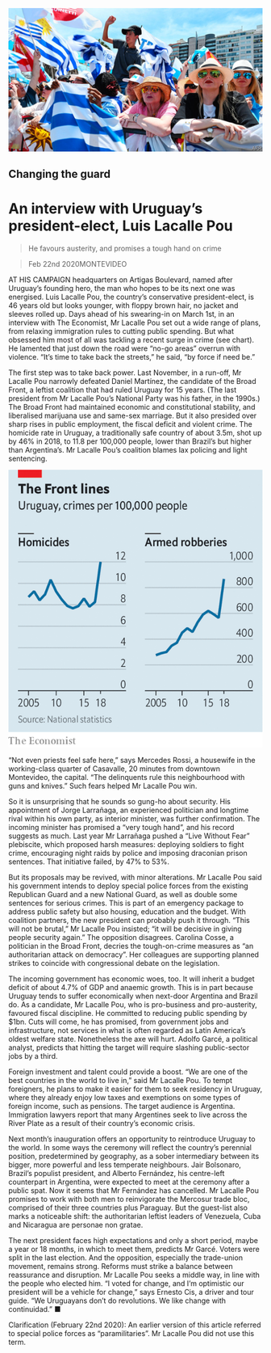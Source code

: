 ![](./images/20200222_AMP001_0.jpg)

## Changing the guard

# An interview with Uruguay’s president-elect, Luis Lacalle Pou

> He favours austerity, and promises a tough hand on crime

> Feb 22nd 2020MONTEVIDEO

AT HIS CAMPAIGN headquarters on Artigas Boulevard, named after Uruguay’s founding hero, the man who hopes to be its next one was energised. Luis Lacalle Pou, the country’s conservative president-elect, is 46 years old but looks younger, with floppy brown hair, no jacket and sleeves rolled up. Days ahead of his swearing-in on March 1st, in an interview with The Economist, Mr Lacalle Pou set out a wide range of plans, from relaxing immigration rules to cutting public spending. But what obsessed him most of all was tackling a recent surge in crime (see chart). He lamented that just down the road were “no-go areas” overrun with violence. “It’s time to take back the streets,” he said, “by force if need be.”

The first step was to take back power. Last November, in a run-off, Mr Lacalle Pou narrowly defeated Daniel Martínez, the candidate of the Broad Front, a leftist coalition that had ruled Uruguay for 15 years. (The last president from Mr Lacalle Pou’s National Party was his father, in the 1990s.) The Broad Front had maintained economic and constitutional stability, and liberalised marijuana use and same-sex marriage. But it also presided over sharp rises in public employment, the fiscal deficit and violent crime. The homicide rate in Uruguay, a traditionally safe country of about 3.5m, shot up by 46% in 2018, to 11.8 per 100,000 people, lower than Brazil’s but higher than Argentina’s. Mr Lacalle Pou’s coalition blames lax policing and light sentencing.

![](./images/20200222_AMC203.png)

“Not even priests feel safe here,” says Mercedes Rossi, a housewife in the working-class quarter of Casavalle, 20 minutes from downtown Montevideo, the capital. “The delinquents rule this neighbourhood with guns and knives.” Such fears helped Mr Lacalle Pou win.

So it is unsurprising that he sounds so gung-ho about security. His appointment of Jorge Larrañaga, an experienced politician and longtime rival within his own party, as interior minister, was further confirmation. The incoming minister has promised a “very tough hand”, and his record suggests as much. Last year Mr Larrañaga pushed a “Live Without Fear” plebiscite, which proposed harsh measures: deploying soldiers to fight crime, encouraging night raids by police and imposing draconian prison sentences. That initiative failed, by 47% to 53%.

But its proposals may be revived, with minor alterations. Mr Lacalle Pou said his government intends to deploy special police forces from the existing Republican Guard and a new National Guard, as well as double some sentences for serious crimes. This is part of an emergency package to address public safety but also housing, education and the budget. With coalition partners, the new president can probably push it through. “This will not be brutal,” Mr Lacalle Pou insisted; “it will be decisive in giving people security again.” The opposition disagrees. Carolina Cosse, a politician in the Broad Front, decries the tough-on-crime measures as “an authoritarian attack on democracy”. Her colleagues are supporting planned strikes to coincide with congressional debate on the legislation.

The incoming government has economic woes, too. It will inherit a budget deficit of about 4.7% of GDP and anaemic growth. This is in part because Uruguay tends to suffer economically when next-door Argentina and Brazil do. As a candidate, Mr Lacalle Pou, who is pro-business and pro-austerity, favoured fiscal discipline. He committed to reducing public spending by $1bn. Cuts will come, he has promised, from government jobs and infrastructure, not services in what is often regarded as Latin America’s oldest welfare state. Nonetheless the axe will hurt. Adolfo Garcé, a political analyst, predicts that hitting the target will require slashing public-sector jobs by a third.

Foreign investment and talent could provide a boost. “We are one of the best countries in the world to live in,” said Mr Lacalle Pou. To tempt foreigners, he plans to make it easier for them to seek residency in Uruguay, where they already enjoy low taxes and exemptions on some types of foreign income, such as pensions. The target audience is Argentina. Immigration lawyers report that many Argentines seek to live across the River Plate as a result of their country’s economic crisis.

Next month’s inauguration offers an opportunity to reintroduce Uruguay to the world. In some ways the ceremony will reflect the country’s perennial position, predetermined by geography, as a sober intermediary between its bigger, more powerful and less temperate neighbours. Jair Bolsonaro, Brazil’s populist president, and Alberto Fernández, his centre-left counterpart in Argentina, were expected to meet at the ceremony after a public spat. Now it seems that Mr Fernández has cancelled. Mr Lacalle Pou promises to work with both men to reinvigorate the Mercosur trade bloc, comprised of their three countries plus Paraguay. But the guest-list also marks a noticeable shift: the authoritarian leftist leaders of Venezuela, Cuba and Nicaragua are personae non gratae.

The next president faces high expectations and only a short period, maybe a year or 18 months, in which to meet them, predicts Mr Garcé. Voters were split in the last election. And the opposition, especially the trade-union movement, remains strong. Reforms must strike a balance between reassurance and disruption. Mr Lacalle Pou seeks a middle way, in line with the people who elected him. “I voted for change, and I’m optimistic our president will be a vehicle for change,” says Ernesto Cis, a driver and tour guide. “We Uruguayans don’t do revolutions. We like change with continuidad.” ■

Clarification (February 22nd 2020): An earlier version of this article referred to special police forces as “paramilitaries”. Mr Lacalle Pou did not use this term.